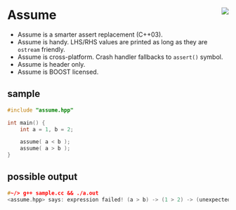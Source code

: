 Assume <a href="https://travis-ci.org/r-lyeh/assume"><img src="https://api.travis-ci.org/r-lyeh/assume.svg?branch=master" align="right" /></a>
=======

- Assume is a smarter assert replacement (C++03).
- Assume is handy. LHS/RHS values are printed as long as they are `ostream` friendly.
- Assume is cross-platform. Crash handler fallbacks to `assert()` symbol.
- Assume is header only.
- Assume is BOOST licensed.

## sample

```c++
#include "assume.hpp"

int main() {
    int a = 1, b = 2;

    assume( a < b );
    assume( a > b );
}
```

## possible output

```c++
#~/> g++ sample.cc && ./a.out
<assume.hpp> says: expression failed! (a > b) -> (1 > 2) -> (unexpected) at sample.cc:7
```
